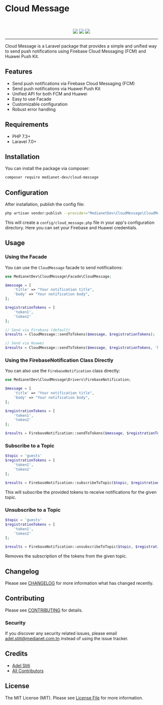 # Cloud Message
<br>

<p align="center">
<a href="https://packagist.org/packages/medianet-dev/cloud-message" title="Latest Version on Packagist"><img src="https://img.shields.io/packagist/v/medianet-dev/cloud-message.svg?logo=composer"></a>
<a href="https://scrutinizer-ci.com/g/Medianet-Tunisia/cloud-message" title="Quality Score"><img src="https://img.shields.io/scrutinizer/quality/g/Medianet-Tunisia/cloud-message.svg?b=main"></a>
<a href="https://packagist.org/packages/medianet-dev/cloud-message" title="Total Downloads"><img src="https://img.shields.io/packagist/dt/medianet-dev/cloud-message.svg"></a>
</p>

---

Cloud Message is a Laravel package that provides a simple and unified way to send push notifications using Firebase Cloud Messaging (FCM) and Huawei Push Kit.

## Features

- Send push notifications via Firebase Cloud Messaging (FCM)
- Send push notifications via Huawei Push Kit
- Unified API for both FCM and Huawei
- Easy to use Facade
- Customizable configuration
- Robust error handling

## Requirements

- PHP 7.3+
- Laravel 7.0+

## Installation

You can install the package via composer:

```bash
composer require medianet-dev/cloud-message
```

## Configuration

After installation, publish the config file:

```bash
php artisan vendor:publish --provider="MedianetDev\CloudMessage\CloudMessageServiceProvider" --tag="config"
```

This will create a `config/cloud_message.php` file in your app's configuration directory. Here you can set your Firebase and Huawei credentials.

## Usage

### Using the Facade

You can use the `CloudMessage` facade to send notifications:

```php
use MedianetDev\CloudMessage\Facade\CloudMessage;

$message = [
    'title' => "Your notification title",
    'body' => "Your notification body",
];

$registrationTokens = [
    'token1',
    'token2'
];

// Send via Firebase (default)
$results = CloudMessage::sendToTokens($message, $registrationTokens);

// Send via Huawei
$results = CloudMessage::sendToTokens($message, $registrationTokens, 'huawei');
```

### Using the FirebaseNotification Class Directly

You can also use the `FirebaseNotification` class directly:

```php
use MedianetDev\CloudMessage\Drivers\FirebaseNotification;

$message = [
    'title' => "Your notification title",
    'body' => "Your notification body",
];

$registrationTokens = [
    'token1',
    'token2'
];

$results = FirebaseNotification::sendToTokens($message, $registrationTokens);
```

### Subscribe to a Topic
```php
$topic = 'guests'
$registrationTokens = [
    'token1',
    'token2'
];

$results = FirebaseNotification::subscribeToTopic($topic, $registrationTokens);
```
This will subscribe the provided tokens to receive notifications for the given topic.

### Unsubscribe to a Topic
```php
$topic = 'guests'
$registrationTokens = [
    'token1',
    'token2'
];

$results = FirebaseNotification::unsubscribeToTopic($topic, $registrationTokens);
```
Removes the subscription of the tokens from the given topic.

## Changelog

Please see [CHANGELOG](CHANGELOG.md) for more information what has changed recently.

## Contributing

Please see [CONTRIBUTING](CONTRIBUTING.md) for details.

### Security

If you discover any security related issues, please email adel.stiti@medianet.com.tn instead of using the issue tracker.

## Credits

- [Adel Stiti](https://github.com/adelstiti)
- [All Contributors](../../contributors)

## License

The MIT License (MIT). Please see [License File](LICENSE.md) for more information.
